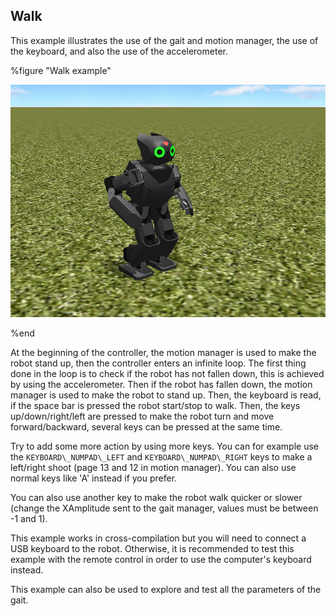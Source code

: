 ## Walk

This example illustrates the use of the gait and motion manager, the use of the
keyboard, and also the use of the accelerometer.

%figure "Walk example"

![Walk example](images/example_walk.png)

%end

At the beginning of the controller, the motion manager is used to make the robot
stand up, then the controller enters an infinite loop. The first thing done in
the loop is to check if the robot has not fallen down, this is achieved by using
the accelerometer. Then if the robot has fallen down, the motion manager is used
to make the robot to stand up. Then, the keyboard is read, if the space bar is
pressed the robot start/stop to walk. Then, the keys up/down/right/left are
pressed to make the robot turn and move forward/backward, several keys can be
pressed at the same time.

Try to add some more action by using more keys. You can for example use the
`KEYBOARD\_NUMPAD\_LEFT` and `KEYBOARD\_NUMPAD\_RIGHT` keys to make a left/right
shoot (page 13 and 12 in motion manager). You can also use normal keys like 'A'
instead if you prefer.

You can also use another key to make the robot walk quicker or slower (change
the XAmplitude sent to the gait manager, values must be between -1 and 1).

This example works in cross-compilation but you will need to connect a USB
keyboard to the robot. Otherwise, it is recommended to test this example with
the remote control in order to use the computer's keyboard instead.

This example can also be used to explore and test all the parameters of the
gait.

